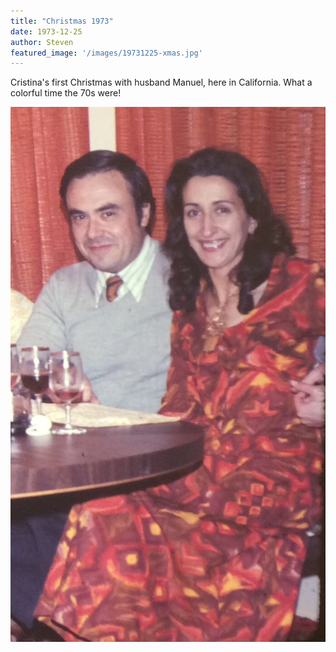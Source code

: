 ```yaml
---
title: "Christmas 1973"
date: 1973-12-25
author: Steven
featured_image: '/images/19731225-xmas.jpg'
---
```


Cristina's first Christmas with husband Manuel, here in California. What a colorful time the 70s were!

![](/images/19731225-xmas.jpg)
